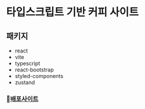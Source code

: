 # 타입스크립트 기반 커피 사이트

## 패키지

- react
- vite
- typescript
- react-bootstrap
- styled-components
- zustand

### 📘[배포사이트](https://hyemin12.github.io/programmers-coffee-shop/)

